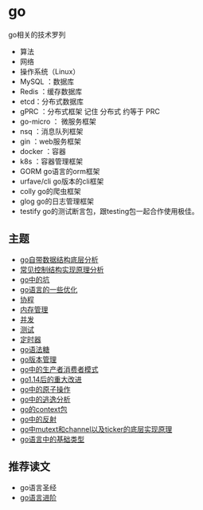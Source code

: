 # go
go相关的技术罗列
- 算法
- 网络
- 操作系统（Linux）
- MySQL ：数据库
- Redis ：缓存数据库
- etcd：分布式数据库
- gPRC ：分布式框架 记住 分布式 约等于 PRC
- go-micro ： 微服务框架
- nsq ：消息队列框架
- gin ：web服务框架
- docker ：容器
- k8s ：容器管理框架
- GORM go语言的orm框架
- urfave/cli go版本的cli框架
- colly go的爬虫框架
- glog go的日志管理框架
- testify go的测试断言包，跟testing包一起合作使用极佳。
## 主题
- [go自带数据结构底层分析](./go自带数据结构的底层分析.md)
- [常见控制结构实现原理分析](./常见控制结构实现原理分析.md)
- [go中的坑](./go中的坑.md)
- [go语言的一些优化](./go语言性能优化实战.md)
- [协程](./mpg.md)
- [内存管理](./三色gc.md)
- [并发](./并发.md)
- [测试](./测试.md)
- [定时器](./定时器.md)
- [go语法糖](./go语法糖.md)
- [go版本管理](./go版本管理.md)
- [go中的生产者消费者模式](./生产者消费者.md)
- [go1.14后的重大改进](./go1.14.md)
- [go中的原子操作](./go原子操作.md)
- [go中的逃逸分析](./逃逸分析.md)
- [go的context包](./context.mg)
- [go中的反射](./反射.md)
- [go中mutext和channel以及ticker的底层实现原理](./go中mutext和channel以及ticker的底层实现原理.md)
- [go语言中的基础类型](./go语言中的基础类型.md)

## 推荐读文
- go语言圣经
- [go语言进阶](https://rainbowmango.gitbook.io/go/)
